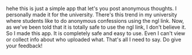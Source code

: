 hehe
this is just a simple app that let's you post anonymous thoughts.
I personally made it for the university.
There's this trend in my university where students like to do anonymous confessions using the ngl link.
Now, as we've been told that it is totally safe to use the ngl link, I don't believe it. So I made this app.
It is completely safe and easy to use. Even I can't view or collect info about who  uploaded what.
That's all I need to say.
Do give your feedback!